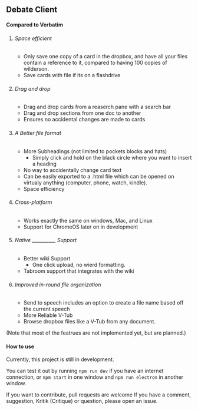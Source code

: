 ## Debate Client
#### Compared to Verbatim

1. ###### Space efficient
    - Only save one copy of a card in the dropbox, and have all your files contain a reference to it, compared to having 100 copies of wilderson.
    - Save cards with file if its on a flashdrive
2. ###### Drag and drop
    - Drag and drop cards from a reaserch pane with a search bar
    - Drag and drop sections from one doc to another
    - Ensures no accidental changes are made to cards
3. ###### A Better file format
    - More Subheadings (not limited to pockets blocks and hats)
      - Simply click and hold on the black circle where you want to insert a heading
    - No way to accidentally change card text
    - Can be easily exported to a .html file which can be opened on virtualy anything (computer, phone, watch, kindle).
    - Space efficiency
4. ###### Cross-platform
    - Works exactly the same on windows, Mac, and Linux
    - Support for ChromeOS later on in development
5. ###### Native \_\_\_\_\_\_\_\_\_\_ Support
    - Better wiki Support
      - One click upload, no wierd formatting.
    - Tabroom support that integrates with the wiki
6. ###### Improved in-round file organization
    - Send to speech includes an option to create a file name based off the current speech
    - More Reliable V-Tub
    - Browse dropbox files like a V-Tub from any document.

(Note that most of the featrues are not implemented yet, but are planned.)
#### How to use
Currently, this project is still in development.

You can test it out by running `npm run dev` if you have an internet connection, or
`npm start` in one window and `npm run electron` in another window.

If you want to contribute, pull requests are welcome
If you have a comment, suggestion, Kritik (Critique) or question, please open an issue.


<script>/*
This project was bootstrapped with [Create React App](https://github.com/facebookincubator/create-react-app).

Below you will find some information on how to perform common tasks.<br>
You can find the most recent version of this guide [here](https://github.com/facebookincubator/create-react-app/blob/master/packages/react-scripts/template/README.md).
